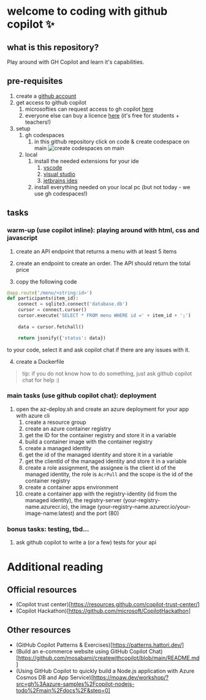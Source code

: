 # welcome to coding with github copilot ✨

## what is this repository?
Play around with GH Copilot and learn it's capabilities.

## pre-requisites
1. create a [github account](https://github.com/signup)  
2. get access to github copilot
    1. microsofties can request access to gh copilot [here](https://repos.opensource.microsoft.com/orgs/MicrosoftCopilot)
    2. everyone else can buy a licence [here](https://copilot.github.com/) (it's free for students + teachers!)
3. setup
    1. gh codespaces
        1. in this github repository click on code & create codespace on main ![create codespaces on main](./images/on-main.png)
    2. local 
        1. install the needed extensions for your ide
            1. [vscode](https://marketplace.visualstudio.com/items?itemName=GitHub.copilot)
            2. [visual studio](https://marketplace.visualstudio.com/items?itemName=GitHub.copilotvs)
            3. [jetbrains ides](https://plugins.jetbrains.com/plugin/17718-github-copilot)
        2. install everything needed on your local pc (but not today - we use gh codespaces!)

## tasks

### warm-up (use copilot inline): playing around with html, css and javascript
1. create an API endpoint that returns a menu with at least 5 items

2. create an endpoint to create an order. The API should return the total price

3. copy the following code
```python
@app.route('/menu/<string:id>')
def participants(item_id): 
    connect = sqlite3.connect('database.db') 
    cursor = connect.cursor() 
    cursor.execute('SELECT * FROM menu WHERE id =' + item_id + ';')
  
    data = cursor.fetchall()

    return jsonify({'status': data}) 
``` 
to your code, select it and ask copilot chat if there are any issues with it.

4. create a Dockerfile

> tip: if you do not know how to do something, just ask github copilot chat for help :) 

### main tasks (use github copilot chat): deployment
1. open the az-deploy.sh and create an azure deployment for your app with azure cli
    1. create a resource group
    1. create an azure container registry
    1. get the ID for the container registry and store it in a variable
    1. build a container image with the container registry
    1. create a managed identity
    1. get the id of the managed identity and store it in a variable
    1. get the clientId of the managed identity and store it in a variable
    1. create a role assignment, the assignee is the client id of the managed identity, the role is `AcrPull` and the scope is the id of the container registry
    1. create a container apps environment
    1. create a container app with the registry-identity (id from the managed identity), the registry-server (your-registry-name.azurecr.io), the image (your-registry-name.azurecr.io/your-image-name:latest) and the port (80)

### bonus tasks: testing, tbd...
1. ask github copilot to write a (or a few) tests for your api

# Additional reading

## Official resources
- (Copilot trust center)[https://resources.github.com/copilot-trust-center/]
- (Copilot Hackathon)[https://github.com/microsoft/CopilotHackathon]

## Other resources
- (GitHub Copilot Patterns & Exercises)[https://patterns.hattori.dev/]
- (Build an e-commerce website using GitHub Copilot Chat)[https://github.com/mosabami/createwithcopilot/blob/main/README.md]
- (Using GitHub Copilot to quickly build a Node.js application with Azure Cosmos DB and App Service)[https://moaw.dev/workshop/?src=gh%3Aazure-samples%2Fcopilot-nodejs-todo%2Fmain%2Fdocs%2F&step=0]